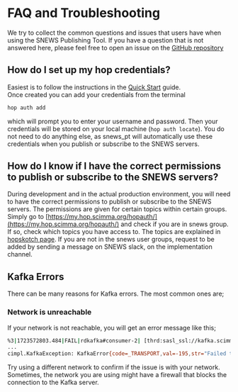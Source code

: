 
# FAQ and Troubleshooting

We try to collect the common questions and issues that users have when using the SNEWS Publishing Tool. 
If you have a question that is not answered here, please feel free to open an issue on the [GitHub repository](https://github.com/SNEWS2/SNEWS_Publishing_Tools)

## How do I set up my hop credentials?

Easiest is to follow the instructions in the [Quick Start](https://snews-publishing-tools.readthedocs.io/en/latest/user/quickstart.html) guide. <br>
Once created you can add your credentials from the terminal
    
```bash
hop auth add
```
which will prompt you to enter your username and password. Then your credentials will be stored on your local machine (`hop auth locate`).
You do not need to do anything else, as snews_pt will automatically use these credentials when you publish or subscribe to the SNEWS servers.

## How do I know if I have the correct permissions to publish or subscribe to the SNEWS servers?
During development and in the actual production environment, you will need to have the correct permissions to publish or subscribe to the SNEWS servers.
The permissions are given for certain topics within certain groups. Simply go to [https://my.hop.scimma.org/hopauth/](https://my.hop.scimma.org/hopauth/) and check if you are in snews group.
If so, check which topics you have access to. The topics are explained in [hopskotch page](./hopskotch.md). If you are not in the snews user groups, request to be added by sending a message on SNEWS slack, on the implementation channel.

## Kafka Errors
There can be many reasons for Kafka errors. The most common ones are;
 ### Network is unreachable
If your network is not reachable, you will get an error message like this;
```bash
%3|1723572803.484|FAIL|rdkafka#consumer-2| [thrd:sasl_ssl://kafka.scimma.org:9092/bootstrap]: sasl_ssl://kafka.scimma.org:9092/bootstrap: Failed to connect to broker at [ns-137.awsdns-17.com]:9092: Network is unreachable (after 20ms in state CONNECT)
...
cimpl.KafkaException: KafkaError{code=_TRANSPORT,val=-195,str="Failed to get metadata: Local: Broker transport failure"}
```
Try using a different network to confirm if the issue is with your network. Sometimes, the network you are using might have a firewall that blocks the connection to the Kafka server.



